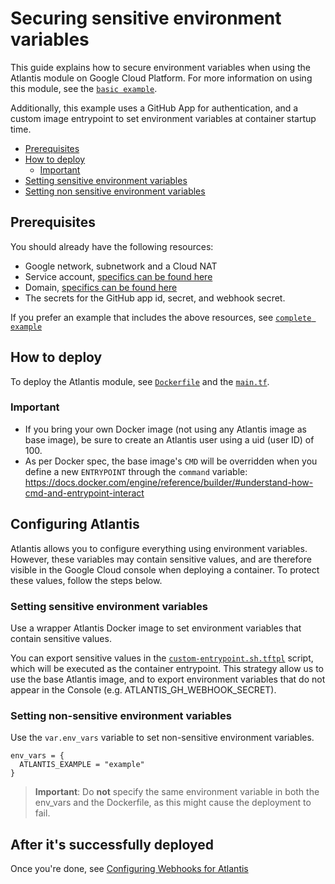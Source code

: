 # Securing sensitive environment variables

This guide explains how to secure environment variables when using the Atlantis module on Google Cloud Platform. For more information on using this module, see the [`basic example`](https://github.com/runatlantis/terraform-gce-atlantis/tree/master/examples/basic).

Additionally, this example uses a GitHub App for authentication, and a custom image entrypoint to set environment variables at container startup time.

- [Prerequisites](#prerequisites)
- [How to deploy](#how-to-deploy)
  - [Important](#important)
- [Setting sensitive environment variables](#setting-sensitive-environment-variables)
- [Setting non sensitive environment variables](#setting-non-sensitive-environment-variables)

## Prerequisites

You should already have the following resources:

- Google network, subnetwork and a Cloud NAT
- Service account, [specifics can be found here](../../README.md#service-account)
- Domain, [specifics can be found here](../../README.md#dns-record)
- The secrets for the GitHub app id, secret, and webhook secret.

If you prefer an example that includes the above resources, see [`complete example`](https://github.com/bschaatsbergen/atlantis-on-gcp-vm/tree/master/examples/complete)

## How to deploy

To deploy the Atlantis module, see [`Dockerfile`](https://github.com/runatlantis/terraform-gce-atlantis/tree/master/examples/secure-env-vars/Dockerfile) and the [`main.tf`](https://github.com/runatlantis/terraform-gce-atlantis/tree/master/examples/secure-env-vars/main.tf).

### Important

- If you bring your own Docker image (not using any Atlantis image as base image), be sure to create an Atlantis user using a uid (user ID) of 100.
- As per Docker spec, the base image's `CMD` will be overridden when you define a new `ENTRYPOINT` through the `command` variable: <https://docs.docker.com/engine/reference/builder/#understand-how-cmd-and-entrypoint-interact>

## Configuring Atlantis

Atlantis allows you to configure everything using environment variables. However, these variables may contain sensitive values, and are therefore visible in the Google Cloud console when deploying a container. To protect these values, follow the steps below.

### Setting sensitive environment variables

Use a wrapper Atlantis Docker image to set environment variables that contain sensitive values.

You can export sensitive values in the [`custom-entrypoint.sh.tftpl`](custom-entrypoint.sh.tftpl) script, which will be executed as the container entrypoint.
This strategy allow us to use the base Atlantis image, and to export environment variables that do not appear in the Console (e.g. ATLANTIS_GH_WEBHOOK_SECRET).

### Setting non-sensitive environment variables

Use the `var.env_vars` variable to set non-sensitive environment variables.

```hcl
env_vars = {
  ATLANTIS_EXAMPLE = "example"
}
```

> **Important**: Do **not** specify the same environment variable in both the env_vars and the Dockerfile, as this might cause the deployment to fail.

## After it's successfully deployed

Once you're done, see [Configuring Webhooks for Atlantis](https://www.runatlantis.io/docs/configuring-webhooks.html#configuring-webhooks)
